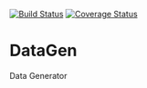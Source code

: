 [![Build Status](https://travis-ci.org/tiago4orion/DataGen.svg?branch=master)](https://travis-ci.org/tiago4orion/DataGen) [![Coverage Status](https://coveralls.io/repos/tiago4orion/DataGen/badge.svg)](https://coveralls.io/r/tiago4orion/DataGen)

# DataGen
Data Generator
